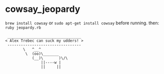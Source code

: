 cowsay_jeopardy
===============

`brew install cowsay` or `sudo apt-get install cowsay` before running. 
then: `ruby jeopardy.rb`

```
 _________________________________ 
< Alex Trebec can suck my udders! >
 --------------------------------- 
        \   ^__^
         \  (oo)\_______
            (__)\       )\/\
                ||----w |
                ||     ||
```
